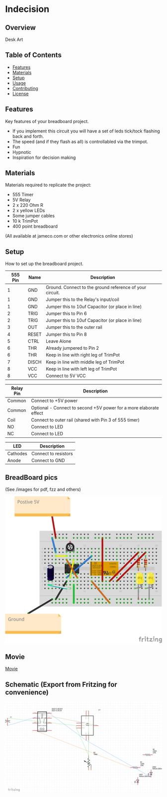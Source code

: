 # Indecision

## Overview

Desk Art

## Table of Contents

- [Features](#features)
- [Materials](#materials)
- [Setup](#setup)
- [Usage](#usage)
- [Contributing](#contributing)
- [License](#license)

## Features

Key features of your breadboard project.

- If you implement this circuit you will have a set of leds  tick/tock flashing back and forth.
- The speed (and if they flash as all) is controllabled via the trimpot.
- Fun 
- Hypnotic
- Inspiration for decision making

## Materials

Materials required to replicate the project:

- 555 Timer
- 5V Relay
- 2 x 220 Ohm R
- 2 x yellow LEDs
- Some jumper cables
- 10 k TrimPot
- 400 point breadboard

(All available at jameco.com or other electronics online stores)

## Setup

How to set up the breadboard project. 

| 555 Pin  | Name     | Description                                           |
|------|----------|-------------------------------------------------------|
| 1    | GND      | Ground. Connect to the ground reference of your circuit. |
| 1    | GND      | Jumper this to the Relay's input/coil|
| 1    | GND      | Jumper this to 10uf Capacitor (or place in line)|
| 2    | TRIG     | Jumper this to Pin 6 |
| 2    | TRIG     | Jumper this to 10uf Capacitor (or place in line)|
| 3    | OUT      | Jumper this to the outer rail|
| 4    | RESET    | Jumper this to Pin 8 |
| 5    | CTRL     | Leave Alone|
| 6    | THR      | Already jumpered to Pin 2|
| 6    | THR      | Keep in line with right leg of TrimPot |
| 7    | DISCH    | Keep in line with middle leg of TrimPot|
| 8    | VCC      | Keep in line with left leg of TrimPot |
| 8    | VCC      | Connect to 5V VCC |


| Relay Pin  |Description|
|------|----------|
| Common| Connect to +5V power|
| Common| Optional - Connect to second +5V power for a more elaborate effect|
| Coil  | Connect to outer rail (shared with Pin 3 of 555 timer)|
| NO    | Connect to LED|
| NC    | Connect to LED|

| LED | Description|
|-----|------------|
| Cathodes | Connect to resistors|
| Anode   | Connect to GND|

## BreadBoard pics
(See /images for pdf, fzz and others)

![Circuit](images/indecision.png)

## Movie
[Movie](https://github.com/jouellnyc/indecision/raw/main/images/movie.mp4)

## Schematic (Export from Fritzing for convenience)
![Schematic](images/schematic.png)




